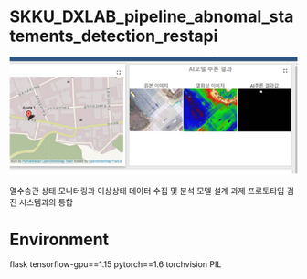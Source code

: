 # SKKU_DXLAB_pipeline_abnomal_statements_detection_restapi
<img src="overview.png">

열수송관 상태 모니터링과 이상상태 데이터 수집 및 분석 모델 설계 과제
프로토타입 검진 시스템과의 통합

# Environment
flask
tensorflow-gpu==1.15
pytorch==1.6
torchvision
PIL
